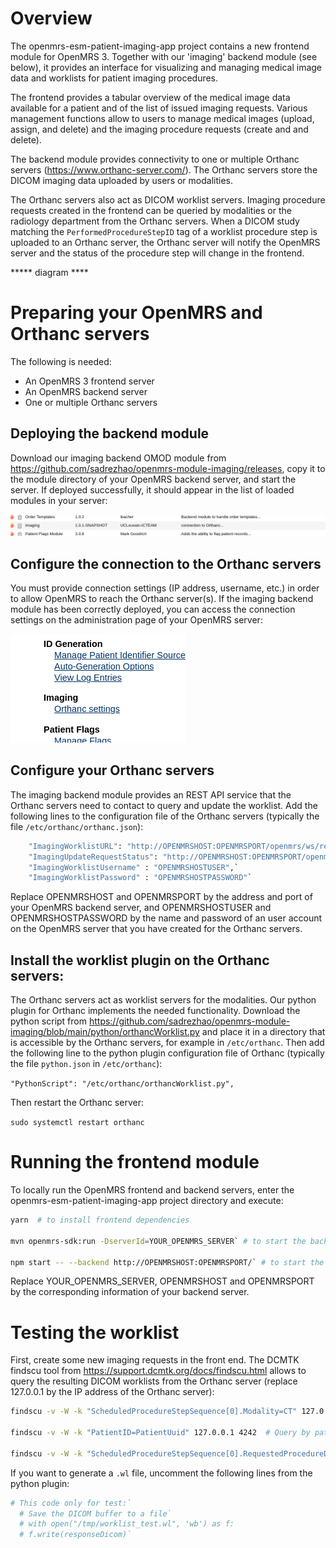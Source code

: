 
# Overview

The openmrs-esm-patient-imaging-app project contains a new frontend module for OpenMRS 3. Together with our 'imaging' backend module (see below), it provides an interface for visualizing and managing medical image data and worklists for patient imaging procedures.

The frontend provides a tabular overview of the medical image data available for a patient and of the list of issued imaging requests. Various management functions allow to users to manage medical images (upload, assign, and delete) and the imaging procedure requests (create and and delete).

The backend module provides connectivity to one or multiple Orthanc servers (https://www.orthanc-server.com/). The Orthanc servers store the DICOM imaging data uploaded by users or modalities.

The Orthanc servers also act as DICOM worklist servers. Imaging procedure requests created in the frontend can be queried by modalities or the radiology department from the Orthanc servers. When a DICOM study matching the `PerformedProcedureStepID` tag of a worklist procedure step is uploaded to an Orthanc server, the Orthanc server will notify the OpenMRS server and the status of the procedure step will change in the frontend.

***** diagram ****

# Preparing your OpenMRS and Orthanc servers

The following is needed:
- An OpenMRS 3 frontend server
- An OpenMRS backend server
- One or multiple Orthanc servers

## Deploying the backend module

Download our imaging backend OMOD module from https://github.com/sadrezhao/openmrs-module-imaging/releases, copy it to the module directory of your OpenMRS backend server, and start the server. If deployed successfully, it should appear in the list of loaded modules in your server:

![The backend imaging module](./src/assets/imagingModule.png)

## Configure the connection to the Orthanc servers

You must provide connection settings (IP address, username, etc.) in order to allow OpenMRS to reach the Orthanc server(s). If the imaging backend module has been correctly deployed, you can access the connection settings on the administration page of your OpenMRS server:

![Orthanc server configuration](./src/assets/orthancConfiguration.png)

## Configure your Orthanc servers

The imaging backend module provides an REST API service that the Orthanc servers need to contact to query and update the worklist. Add the following lines to the configuration file of the Orthanc servers (typically the file `/etc/orthanc/orthanc.json`):

```bash
    "ImagingWorklistURL": "http://OPENMRSHOST:OPENMRSPORT/openmrs/ws/rest/v1/worklist/requests",   
    "ImagingUpdateRequestStatus": "http://OPENMRSHOST:OPENMRSPORT/openmrs/ws/rest/v1/worklist/updaterequeststatus",`
    "ImagingWorklistUsername" : "OPENMRSHOSTUSER",`  
    "ImagingWorklistPassword" : "OPENMRSHOSTPASSWORD"`
```

Replace OPENMRSHOST and OPENMRSPORT by the address and port of your OpenMRS backend server, and OPENMRSHOSTUSER and OPENMRSHOSTPASSWORD by the name and password of an user account on the OpenMRS server that you have created for the Orthanc servers.

## Install the worklist plugin on the Orthanc servers:

The Orthanc servers act as worklist servers for the modalities. Our python plugin for Orthanc implements the needed functionality. Download the python script from https://github.com/sadrezhao/openmrs-module-imaging/blob/main/python/orthancWorklist.py and place it in a directory that is accessible by the Orthanc servers, for example in `/etc/orthanc`. Then add the following line to the python plugin configuration file of Orthanc (typically the file `python.json` in `/etc/orthanc`):

   `"PythonScript": "/etc/orthanc/orthancWorklist.py",`

Then restart the Orthanc server:

   `sudo systemctl restart orthanc`

# Running the frontend module

To locally run the OpenMRS frontend and backend servers, enter the openmrs-esm-patient-imaging-app project directory and execute:

```sh
yarn  # to install frontend dependencies

mvn openmrs-sdk:run -DserverId=YOUR_OPENMRS_SERVER` # to start the backend server with id YOUR_OPENMRS_SERVER

npm start -- --backend http://OPENMRSHOST:OPENMRSPORT/` # to start the front end server with OPENMRSHOST:OPENMRSPORT as backend
```

Replace YOUR_OPENMRS_SERVER, OPENMRSHOST and OPENMRSPORT by the corresponding information of your backend server.


# Testing the worklist

First, create some new imaging requests in the front end. The DCMTK findscu tool from https://support.dcmtk.org/docs/findscu.html allows to query the resulting DICOM worklists from the Orthanc server (replace 127.0.0.1 by the IP address of the Orthanc server):

```bash
findscu -v -W -k "ScheduledProcedureStepSequence[0].Modality=CT" 127.0.0.1 4242     # Query by modality 

findscu -v -W -k "PatientID=PatientUuid" 127.0.0.1 4242  # Query by patient data

findscu -v -W -k "ScheduledProcedureStepSequence[0].RequestedProcedureDescription=xxx" 127.0.0.1 4242 # Query by requested procedure description
```

If you want to generate a `.wl` file, uncomment the following lines from the python plugin:

``` bash
# This code only for test:`
  # Save the DICOM buffer to a file`
  # with open("/tmp/worklist_test.wl", 'wb') as f:
  # f.write(responseDicom)`

```